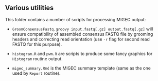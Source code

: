 ## Various utilities

This folder contains a number of scripts for processing MIGEC output:

* ``GroomConsensusFastq.groovy input.fastq[.gz] output.fastq[.gz]`` will ensure compatibility of assembled consensus FASTQ file by grooming headers and correcting read orientation (use ``-r`` flag for second read FASTQ for this purpose).

* ``histogram.R`` and ``pwm.R`` are scripts to produce some fancy graphics for ``Histogram`` routine output.

* ``migec_summary.Rmd`` is the MIGEC summary template (same as the one used by ``Report`` routine).
